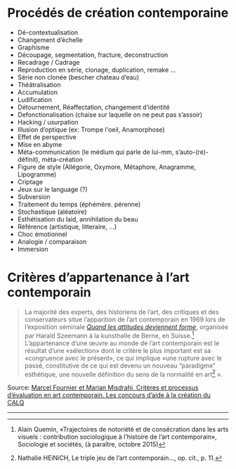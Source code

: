 # Procédés de création contemporaine

* Dé-contextualisation
* Changement d’échelle
* Graphisme
* Découpage, segmentation, fracture, deconstruction
* Recadrage / Cadrage
* Reproduction en série, clonage, duplication, remake ...
* Série non clonée (bescher chateau d’eau)
* Théâtralisation
* Accumulation
* Ludification
* Détournement, Réaffectation, changement d’identité
* Defonctionalisation (chaise sur laquelle on ne peut pas s’assoir)
* Hacking / usurpation
* Illusion d’optique (ex: Trompe l'oeil, Anamorphose)
* Effet de perspective
* Mise en abyme
* Méta-communication (le médium qui parle de lui-mm, s’auto-(re)-définit), méta-création
* Figure de style (Allégorie, Oxymore, Métaphore, Anagramme, Lipogramme)
* Criptage
* Jeux sur le language (?)
* Subversion
* Traitement du temps (éphémère. pérenne)
* Stochastique (aléatoire)
* Esthétisation du laid, annihilation du beau
* Référence (artistique, litteraire, ...)
* Choc émotionnel
* Analogie / comparaison
* Immersion

# Critères d’appartenance à l’art contemporain

> La majorité des experts, des historiens de l’art, des critiques et des conservateurs situe
> l’apparition de l’art contemporain en 1969 lors de l’exposition
> séminale [_Quand les attitudes deviennent forme_](http://www.leftmatrix.com/whenattitudes.html), organisée par Harald
> Szeemann à la kunsthalle de Berne, en Suisse.[^1]
> L’appartenance d’une œuvre au monde de l’art contemporain est
> le résultat d’une «sélection» dont le critère le plus important est sa
> «congruence avec le présent», ce qui implique «une rupture avec le passé,
> constitutive de ce qui est devenu un nouveau “paradigme” esthétique, une nouvelle définition du sens de la normalité en art[^2] ».

Source: [Marcel Fournier et Marian Misdrahi, Critères et processus d’évaluation en art contemporain. Les concours d’aide à la création du CALQ](https://www.erudit.org/fr/revues/globe/2014-v17-n1-globe01705/1028634ar.pdf)

---

[^1]: Alain Quemin, «Trajectoires de notoriété et de consécration dans les arts visuels : contribution sociologique à l’histoire de l’art contemporain», Sociologie et sociétés, (à paraître, octobre 2015)
[^2]: Nathalie HEiNiCH, Le triple jeu de l’art contemporain…, op. cit., p. 11.
